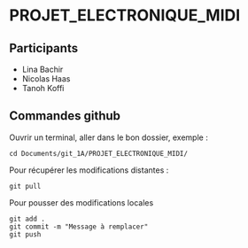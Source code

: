 # PROJET_ELECTRONIQUE_MIDI
## Participants
* Lina Bachir
* Nicolas Haas
* Tanoh Koffi 

## Commandes github
Ouvrir un terminal, aller dans le bon dossier, exemple :
```
cd Documents/git_1A/PROJET_ELECTRONIQUE_MIDI/
```

Pour récupérer les modifications distantes : 
```
git pull
```

Pour pousser des modifications locales
```
git add .
git commit -m "Message à remplacer"
git push
```
